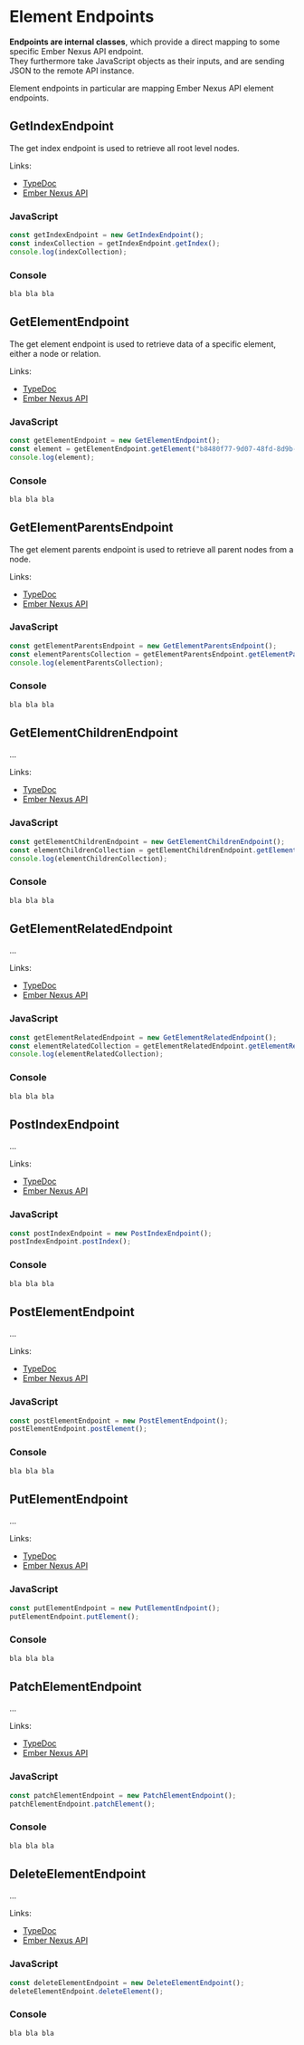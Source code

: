 # Element Endpoints

**Endpoints are internal classes**, which provide a direct mapping to some specific Ember Nexus API endpoint.  
They furthermore take JavaScript objects as their inputs, and are sending JSON to the remote API instance.

Element endpoints in particular are mapping Ember Nexus API element endpoints.

## <span class="method-get">GetIndexEndpoint</span>

The get index endpoint is used to retrieve all root level nodes.

Links:
- [TypeDoc](https://ember-nexus.github.io/web-sdk/type/classes/Endpoint_Element_GetIndexEndpoint.GetIndexEndpoint.html)
- [Ember Nexus API](https://ember-nexus.github.io/api/#/api-endpoints/element/get-index)

<!-- tabs:start -->

### **JavaScript**

```js
const getIndexEndpoint = new GetIndexEndpoint();
const indexCollection = getIndexEndpoint.getIndex();
console.log(indexCollection);
```

### **Console**

```txt
bla bla bla
```

<!-- tabs:end -->


## <span class="method-get">GetElementEndpoint</span>

The get element endpoint is used to retrieve data of a specific element, either a node or relation.

Links:
- [TypeDoc](https://ember-nexus.github.io/web-sdk/type/classes/Endpoint_Element_GetElementEndpoint.GetElementEndpoint.html)
- [Ember Nexus API](https://ember-nexus.github.io/api/#/api-endpoints/element/get-element)

<!-- tabs:start -->

### **JavaScript**

```js
const getElementEndpoint = new GetElementEndpoint();
const element = getElementEndpoint.getElement("b8480f77-9d07-48fd-8d9b-ed13db97e9c7");
console.log(element);
```

### **Console**

```txt
bla bla bla
```

<!-- tabs:end -->


## <span class="method-get">GetElementParentsEndpoint</span>

The get element parents endpoint is used to retrieve all parent nodes from a node.

Links:
- [TypeDoc](https://ember-nexus.github.io/web-sdk/type/classes/Endpoint_Element_GetElementParentsEndpoint.GetElementParentsEndpoint.html)
- [Ember Nexus API](https://ember-nexus.github.io/api/#/api-endpoints/element/get-parents)

<!-- tabs:start -->

### **JavaScript**

```js
const getElementParentsEndpoint = new GetElementParentsEndpoint();
const elementParentsCollection = getElementParentsEndpoint.getElementParents();
console.log(elementParentsCollection);
```

### **Console**

```txt
bla bla bla
```

<!-- tabs:end -->


## <span class="method-get">GetElementChildrenEndpoint</span>

...

Links:
- [TypeDoc](https://ember-nexus.github.io/web-sdk/type/classes/Endpoint_Element_GetElementChildrenEndpoint.GetElementChildrenEndpoint.html)
- [Ember Nexus API](https://ember-nexus.github.io/api/#/api-endpoints/element/get-children)

<!-- tabs:start -->

### **JavaScript**

```js
const getElementChildrenEndpoint = new GetElementChildrenEndpoint();
const elementChildrenCollection = getElementChildrenEndpoint.getElementChildren();
console.log(elementChildrenCollection);
```

### **Console**

```txt
bla bla bla
```

<!-- tabs:end -->


## <span class="method-get">GetElementRelatedEndpoint</span>

...

Links:
- [TypeDoc](https://ember-nexus.github.io/web-sdk/type/classes/Endpoint_Element_GetElementRelatedEndpoint.GetElementRelatedEndpoint.html)
- [Ember Nexus API](https://ember-nexus.github.io/api/#/api-endpoints/element/get-related)

<!-- tabs:start -->

### **JavaScript**

```js
const getElementRelatedEndpoint = new GetElementRelatedEndpoint();
const elementRelatedCollection = getElementRelatedEndpoint.getElementRelated();
console.log(elementRelatedCollection);
```

### **Console**

```txt
bla bla bla
```

<!-- tabs:end -->


## <span class="method-post">PostIndexEndpoint</span>

...

Links:
- [TypeDoc](https://ember-nexus.github.io/web-sdk/type/classes/Endpoint_Element_PostIndexEndpoint.PostIndexEndpoint.html)
- [Ember Nexus API](https://ember-nexus.github.io/api/#/api-endpoints/element/post-index)

<!-- tabs:start -->

### **JavaScript**

```js
const postIndexEndpoint = new PostIndexEndpoint();
postIndexEndpoint.postIndex();
```

### **Console**

```txt
bla bla bla
```

<!-- tabs:end -->


## <span class="method-post">PostElementEndpoint</span>

...

Links:
- [TypeDoc](https://ember-nexus.github.io/web-sdk/type/classes/Endpoint_Element_PostElementEndpoint.PostElementEndpoint.html)
- [Ember Nexus API](https://ember-nexus.github.io/api/#/api-endpoints/element/post-element)

<!-- tabs:start -->

### **JavaScript**

```js
const postElementEndpoint = new PostElementEndpoint();
postElementEndpoint.postElement();
```

### **Console**

```txt
bla bla bla
```

<!-- tabs:end -->


## <span class="method-put">PutElementEndpoint</span>

...

Links:
- [TypeDoc](https://ember-nexus.github.io/web-sdk/type/classes/Endpoint_Element_PutElementEndpoint.PutElementEndpoint.html)
- [Ember Nexus API](https://ember-nexus.github.io/api/#/api-endpoints/element/put-element)

<!-- tabs:start -->

### **JavaScript**

```js
const putElementEndpoint = new PutElementEndpoint();
putElementEndpoint.putElement();
```

### **Console**

```txt
bla bla bla
```

<!-- tabs:end -->


## <span class="method-patch">PatchElementEndpoint</span>

...

Links:
- [TypeDoc](https://ember-nexus.github.io/web-sdk/type/classes/Endpoint_Element_PatchElementEndpoint.PatchElementEndpoint.html)
- [Ember Nexus API](https://ember-nexus.github.io/api/#/api-endpoints/element/patch-element)

<!-- tabs:start -->

### **JavaScript**

```js
const patchElementEndpoint = new PatchElementEndpoint();
patchElementEndpoint.patchElement();
```

### **Console**

```txt
bla bla bla
```

<!-- tabs:end -->


## <span class="method-delete">DeleteElementEndpoint</span>

...

Links:
- [TypeDoc](https://ember-nexus.github.io/web-sdk/type/classes/Endpoint_Element_DeleteElementEndpoint.DeleteElementEndpoint.html)
- [Ember Nexus API](https://ember-nexus.github.io/api/#/api-endpoints/element/delete-element)

<!-- tabs:start -->

### **JavaScript**

```js
const deleteElementEndpoint = new DeleteElementEndpoint();
deleteElementEndpoint.deleteElement();
```

### **Console**

```txt
bla bla bla
```

<!-- tabs:end -->
